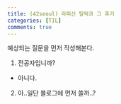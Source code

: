 ```yaml
---
title: (42seoul) 라피신 탈락과 그 후기
categories: [TIL]
comments: true
---
```


예상되는 질문을 먼저 작성해본다.
1. 전공자입니까?
- 아니다.
2. 아..일단 블로그에 먼저 쓸까..?